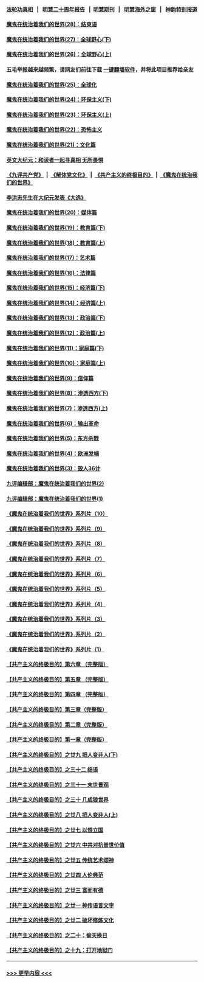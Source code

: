 #### [法轮功真相](https://github.com/gfw-breaker/truth/blob/master/README.md?t=0) &nbsp;&nbsp;|&nbsp;&nbsp; [明慧二十周年报告](https://github.com/gfw-breaker/mh-reports/blob/master/README.md?t=0) &nbsp;&nbsp;|&nbsp;&nbsp;[明慧期刊](https://github.com/gfw-breaker/mh-qikan) &nbsp;&nbsp;|&nbsp;&nbsp; [明慧海外之窗](https://github.com/gfw-breaker/mh-news/blob/master/README.md?t=0) &nbsp;&nbsp;|&nbsp;&nbsp; [神韵特别报道](https://github.com/gfw-breaker/mh-news/blob/master/shenyun.md?t=0)
#### [魔鬼在统治着我们的世界(28)：结束语](../pages/nsc422/n10936246.md?t=07202301) 
#### [魔鬼在统治着我们的世界(27)：全球野心(下)](../pages/nsc422/n10928319.md?t=07202301) 
#### [魔鬼在统治着我们的世界(26)：全球野心(上)](../pages/nsc422/n10900318.md?t=07202301) 
#### 五毛举报越来越频繁，请网友们前往下载 [一键翻墙软件](https://github.com/gfw-breaker/ssr-accounts)，并将此项目推荐给亲友
#### [魔鬼在统治着我们的世界(25)：全球化](../pages/nsc422/n10788205.md?t=07202301) 
#### [魔鬼在统治着我们的世界(24)：环保主义(下)](../pages/nsc422/n10695307.md?t=07202301) 
#### [魔鬼在统治着我们的世界(23)：环保主义(上)](../pages/nsc422/n10688613.md?t=07202301) 
#### [魔鬼在统治着我们的世界(22)：恐怖主义](../pages/nsc422/n10614727.md?t=07202301) 
#### [魔鬼在统治着我们的世界(21)：文化篇](../pages/nsc422/n10597706.md?t=07202301) 
#### [英文大纪元：和读者一起寻真相 无所畏惧](../pages/nsc422/n12542027.md?t=07202301) 
#### [《九评共产党》](https://github.com/begood0513/9ping.md/blob/master/README.md) &nbsp;|&nbsp; [《解体党文化》](../../../../jtdwh.md/blob/master/README.md)  &nbsp;|&nbsp; [《共产主义的终极目的》](../../../../gczydzjmd.md/blob/master/README.md) &nbsp;|&nbsp; [《魔鬼在统治我们的世界》](../../../../mgztzwmdsj.md/blob/master/README.md) 
#### [李洪志先生在大纪元发表《大选》](../pages/nsc422/n12534746.md?t=07202301) 
#### [魔鬼在统治着我们的世界(20)：媒体篇](../pages/nsc422/n10586579.md?t=07202301) 
#### [魔鬼在统治着我们的世界(19)：教育篇(下)](../pages/nsc422/n10564808.md?t=07202301) 
#### [魔鬼在统治着我们的世界(18)：教育篇(上)](../pages/nsc422/n10526970.md?t=07202301) 
#### [魔鬼在统治着我们的世界(17)：艺术篇](../pages/nsc422/n10499093.md?t=07202301) 
#### [魔鬼在统治着我们的世界(16)：法律篇](../pages/nsc422/n10485969.md?t=07202301) 
#### [魔鬼在统治着我们的世界(15)：经济篇(下)](../pages/nsc422/n10469975.md?t=07202301) 
#### [魔鬼在统治着我们的世界(14)：经济篇(上)](../pages/nsc422/n10457370.md?t=07202301) 
#### [魔鬼在统治着我们的世界(13)：政治篇(下)](../pages/nsc422/n10448270.md?t=07202301) 
#### [魔鬼在统治着我们的世界(12)：政治篇(上)](../pages/nsc422/n10444576.md?t=07202301) 
#### [魔鬼在统治着我们的世界(11)：家庭篇(下)](../pages/nsc422/n10440961.md?t=07202301) 
#### [魔鬼在统治着我们的世界(10)：家庭篇(上)](../pages/nsc422/n10435448.md?t=07202301) 
#### [魔鬼在统治着我们的世界(9)：信仰篇](../pages/nsc422/n10432159.md?t=07202301) 
#### [魔鬼在统治着我们的世界(8)：渗透西方(下)](../pages/nsc422/n10429603.md?t=07202301) 
#### [魔鬼在统治着我们的世界(7)：渗透西方(上)](../pages/nsc422/n10426013.md?t=07202301) 
#### [魔鬼在统治着我们的世界(6)：输出革命](../pages/nsc422/n10421536.md?t=07202301) 
#### [魔鬼在统治着我们的世界(5)：东方杀戮](../pages/nsc422/n10417707.md?t=07202301) 
#### [魔鬼在统治着我们的世界(4)：欧洲发端](../pages/nsc422/n10414890.md?t=07202301) 
#### [魔鬼在统治着我们的世界(3)：毁人36计](../pages/nsc422/n10411583.md?t=07202301) 
#### [九评编辑部：魔鬼在统治着我们的世界(2)](../pages/nsc422/n10410036.md?t=07202301) 
#### [九评编辑部：魔鬼在统治着我们的世界(1)](../pages/nsc422/n10406825.md?t=07202301) 
#### [《魔鬼在统治着我们的世界》系列片（10）](../pages/nsc422/n12292670.md?t=07202301) 
#### [《魔鬼在统治着我们的世界》系列片（9）](../pages/nsc422/n12290859.md?t=07202301) 
#### [《魔鬼在统治着我们的世界》系列片（8）](../pages/nsc422/n12287445.md?t=07202301) 
#### [《魔鬼在统治着我们的世界》系列片（7）](../pages/nsc422/n12283425.md?t=07202301) 
#### [《魔鬼在统治着我们的世界》系列片（6）](../pages/nsc422/n12282314.md?t=07202301) 
#### [《魔鬼在统治着我们的世界》系列片（5）](../pages/nsc422/n12281419.md?t=07202301) 
#### [《魔鬼在统治着我们的世界》系列片（4）](../pages/nsc422/n12274024.md?t=07202301) 
#### [《魔鬼在统治着我们的世界》系列片（3）](../pages/nsc422/n12271322.md?t=07202301) 
#### [《魔鬼在统治着我们的世界》系列片（2）](../pages/nsc422/n12269049.md?t=07202301) 
#### [《魔鬼在统治着我们的世界》系列片（1）](../pages/nsc422/n12267575.md?t=07202301) 
#### [【共产主义的终极目的】第六章 （完整版）](../pages/nsc422/n11428913.md?t=07202301) 
#### [【共产主义的终极目的】第五章 （完整版）](../pages/nsc422/n11428912.md?t=07202301) 
#### [【共产主义的终极目的】第四章 （完整版）](../pages/nsc422/n11428907.md?t=07202301) 
#### [【共产主义的终极目的】第三章（完整版）](../pages/nsc422/n11428848.md?t=07202301) 
#### [【共产主义的终极目的】第二章（完整版）](../pages/nsc422/n11428831.md?t=07202301) 
#### [【共产主义的终极目的】第一章（完整版）](../pages/nsc422/n11417651.md?t=07202301) 
#### [【共产主义的终极目的】之廿九 把人变非人(下)](../pages/nsc422/n11344140.md?t=07202301) 
#### [【共产主义的终极目的】之三十二 结语](../pages/nsc422/n11360535.md?t=07202301) 
#### [【共产主义的终极目的】之三十一 末世景观](../pages/nsc422/n11351129.md?t=07202301) 
#### [【共产主义的终极目的】之三十 几成狼世界](../pages/nsc422/n11348280.md?t=07202301) 
#### [【共产主义的终极目的】之廿八 把人变非人(上)](../pages/nsc422/n11340492.md?t=07202301) 
#### [【共产主义的终极目的】之廿七 以恨立国](../pages/nsc422/n11336944.md?t=07202301) 
#### [【共产主义的终极目的】之廿六 中共对抗普世价值](../pages/nsc422/n11324785.md?t=07202301) 
#### [【共产主义的终极目的】之廿五 传统艺术颂神](../pages/nsc422/n11296396.md?t=07202301) 
#### [【共产主义的终极目的】之廿四 人伦典范](../pages/nsc422/n11296397.md?t=07202301) 
#### [【共产主义的终极目的】之廿三 富而有德](../pages/nsc422/n11283598.md?t=07202301) 
#### [【共产主义的终极目的】之廿一 神传语言文字](../pages/nsc422/n11263265.md?t=07202301) 
#### [【共产主义的终极目的】之廿二 破坏修炼文化](../pages/nsc422/n11245728.md?t=07202301) 
#### [【共产主义的终极目的】之二十：偷天换日](../pages/nsc422/n11238846.md?t=07202301) 
#### [【共产主义的终极目的】之十九：打开地狱门](../pages/nsc422/n11206376.md?t=07202301) 

----
#### [ >>> 更早内容 <<< ](../indexes/nsc422-earlier.md)

